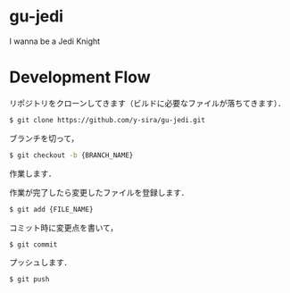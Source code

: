 # gu-jedi
I wanna be a Jedi Knight

# Development Flow
リポジトリをクローンしてきます（ビルドに必要なファイルが落ちてきます）．

```bash
$ git clone https://github.com/y-sira/gu-jedi.git
```

ブランチを切って，

```bash
$ git checkout -b {BRANCH_NAME}
```

作業します．

作業が完了したら変更したファイルを登録します．

```bash
$ git add {FILE_NAME}
```

コミット時に変更点を書いて，

```bash
$ git commit
```

プッシュします．

```bash
$ git push
```
